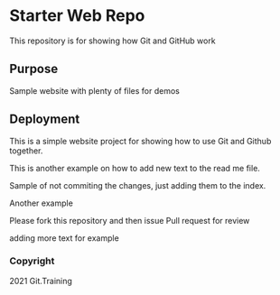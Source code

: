 # Starter Web Repo

This repository is for showing how Git and GitHub work

## Purpose

Sample website with plenty of files for demos

## Deployment

This is a simple website project for showing how to use Git and Github together.

This is another example on how to add new text to the read me file.

Sample of not commiting the changes, just adding them to the index.

Another example

Please fork this repository and then issue Pull request for review

adding more text for example 

### Copyright

2021 Git.Training
